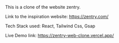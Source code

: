 This is a clone of the website zentry.

Link to the inspiration website: https://zentry.com/

Tech Stack used: React, Tailwind Css, Gsap

Live Demo link: https://zentry-web-clone.vercel.app/

